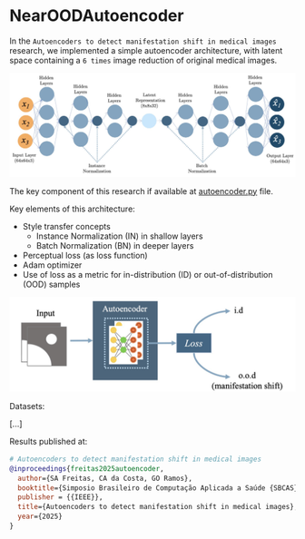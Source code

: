# NearOODAutoencoder

In the `Autoencoders to detect manifestation shift in medical images` research, we implemented a simple autoencoder architecture, with latent space containing a `6 times` image reduction of original medical images.

![](./architecture/autoencoder.png)

The key component of this research if available at [autoencoder.py](./architecture/autoencoder.py) file.

Key elements of this architecture:
- Style transfer concepts
  - Instance Normalization (IN) in shallow layers
  - Batch Normalization (BN) in deeper layers
- Perceptual loss (as loss function)
- Adam optimizer
- Use of loss as a metric for in-distribution (ID) or out-of-distribution (OOD) samples

![](./architecture/proposed-pipeline.png)

Datasets:

[...]

Results published at:

```bibtex
# Autoencoders to detect manifestation shift in medical images
@inproceedings{freitas2025autoencoder,
  author={SA Freitas, CA da Costa, GO Ramos},
  booktitle={Simposio Brasileiro de Computação Aplicada a Saúde {SBCAS}, 2025, Porto Alegre, BRAZIL, June 9-13, 2025},
  publisher = {{IEEE}},
  title={Autoencoders to detect manifestation shift in medical images},
  year={2025}
}
```
